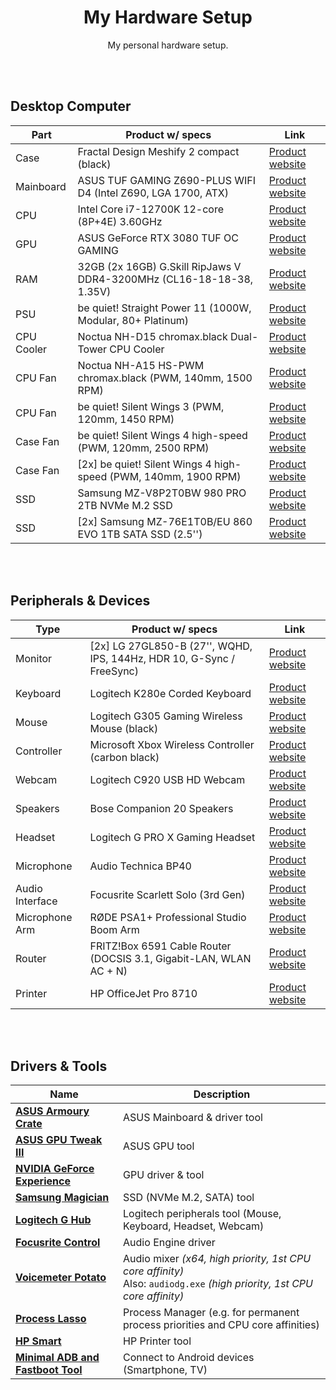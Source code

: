 <div align="center">

# My Hardware Setup

My personal hardware setup.

</div>

<br><br>

## Desktop Computer

| Part       | Product w/ specs                                                     | Link                                                                                                                                                     |
| ---------- | -------------------------------------------------------------------- | -------------------------------------------------------------------------------------------------------------------------------------------------------- |
| Case       | Fractal Design Meshify 2 compact (black)                             | [Product website](https://www.fractal-design.com/products/cases/meshify/meshify-2-compact/)                                                              |
| Mainboard  | ASUS TUF GAMING Z690-PLUS WIFI D4 (Intel Z690, LGA 1700, ATX)        | [Product website](https://www.asus.com/de/Motherboards-Components/Motherboards/TUF-Gaming/TUF-GAMING-Z690-PLUS-WIFI-D4/)                                 |
| CPU        | Intel Core i7-12700K 12-core (8P+4E) 3.60GHz                         | [Product website](https://www.intel.de/content/www/de/de/products/sku/134594/intel-core-i712700k-processor-25m-cache-up-to-5-00-ghz/specifications.html) |
| GPU        | ASUS GeForce RTX 3080 TUF OC GAMING                                  | [Product website](https://www.asus.com/de/Motherboards-Components/Graphics-Cards/TUF-Gaming/TUF-RTX3080-O10G-GAMING)                                     |
| RAM        | 32GB (2x 16GB) G.Skill RipJaws V DDR4-3200MHz (CL16-18-18-38, 1.35V) | [Product website](<https://www.gskill.com/product/165/184/1536110922/F4-3200C16D-32GVKRipjaws-VDDR4-3200MHz-CL16-18-18-38-1.35V32GB-(2x16GB)>)           |
| PSU        | be quiet! Straight Power 11 (1000W, Modular, 80+ Platinum)           | [Product website](https://www.bequiet.com/de/powersupply/1766)                                                                                           |
| CPU Cooler | Noctua NH-D15 chromax.black Dual-Tower CPU Cooler                    | [Product website](https://noctua.at/en/nh-d15-chromax-black)                                                                                             |
| CPU Fan    | Noctua NH-A15 HS-PWM chromax.black (PWM, 140mm, 1500 RPM)            | [Product website](https://noctua.at/de/nf-a15-hs-pwm-chromax-black-swap)                                                                                 |
| CPU Fan    | be quiet! Silent Wings 3 (PWM, 120mm, 1450 RPM)                      | [Product website](https://www.bequiet.com/de/casefans/silent-wings-3/784)                                                                                |
| Case Fan   | be quiet! Silent Wings 4 high-speed (PWM, 120mm, 2500 RPM)           | [Product website](https://www.bequiet.com/de/casefans/3701)                                                                                              |
| Case Fan   | [2x] be quiet! Silent Wings 4 high-speed (PWM, 140mm, 1900 RPM)      | [Product website](https://www.bequiet.com/de/casefans/3704)                                                                                              |
| SSD        | Samsung MZ-V8P2T0BW 980 PRO 2TB NVMe M.2 SSD                         | [Product website](https://www.samsung.com/de/memory-storage/nvme-ssd/980-pro-2tb-nvme-pcie-gen-4-mz-v8p2t0bw/)                                           |
| SSD        | [2x] Samsung MZ-76E1T0B/EU 860 EVO 1TB SATA SSD (2.5'')              | [Product website](https://www.samsung.com/de/memory-storage/860-evo-sata-3-2-5-inch-ssd/MZ-76E1T0BEU)                                                    |

<br><br>

## Peripherals & Devices

| Type            | Product w/ specs                                                      | Link                                                                                                                              |
| --------------- | --------------------------------------------------------------------- | --------------------------------------------------------------------------------------------------------------------------------- |
| Monitor         | [2x] LG 27GL850-B (27'', WQHD, IPS, 144Hz, HDR 10, G-Sync / FreeSync) | [Product website](https://www.lg.com/de/monitore/lg-27GL850-B)                                                                    |
| Keyboard        | Logitech K280e Corded Keyboard                                        | [Product website](https://www.logitech.com/de-de/product/corded-keyboard-k280e-business)                                          |
| Mouse           | Logitech G305 Gaming Wireless Mouse (black)                           | [Product website](https://www.logitechg.com/de-de/products/gaming-mice/g305-lightspeed-wireless-gaming-mouse.910-005282.html)     |
| Controller      | Microsoft Xbox Wireless Controller (carbon black)                     | [Product website](https://www.xbox.com/de-DE/accessories/controllers/xbox-wireless-controller)                                    |
| Webcam          | Logitech C920 USB HD Webcam                                           | [Product website](https://www.logitech.com/de-de/product/hd-pro-webcam-c920)                                                      |
| Speakers        | Bose Companion 20 Speakers                                            | [Product website](https://www.bose.de/de_de/products/speakers/stereo_speakers/companion-20-multimedia-speaker-system.html)        |
| Headset         | Logitech G PRO X Gaming Headset                                       | [Product website](https://www.logitechg.com/de-de/products/gaming-audio/pro-x-gaming-headset-blue-voice-mic-tech.981-000818.html) |
| Microphone      | Audio Technica BP40                                                   | [Product website](https://www.audio-technica.com/de-de/bp40)                                                                      |
| Audio Interface | Focusrite Scarlett Solo (3rd Gen)                                     | [Product website](https://focusrite.com/de/audio-interface/scarlett/scarlett-solo)                                                |
| Microphone Arm  | RØDE PSA1+ Professional Studio Boom Arm                               | [Product website](https://rode.com/de/accessories/stands-bars/psa1-plus)                                                          |
| Router          | FRITZ!Box 6591 Cable Router (DOCSIS 3.1, Gigabit-LAN, WLAN AC + N)    | [Product website](https://avm.de/produkte/fritzbox/fritzbox-6591-cable/)                                                          |
| Printer         | HP OfficeJet Pro 8710                                                 | [Product website](https://support.hp.com/de-de/drivers/selfservice/hp-officejet-pro-8710-all-in-one-printer-series/7902014)       |

<br><br>

## Drivers & Tools

| Name                                                                                                      | Description                                                                                                               |
| --------------------------------------------------------------------------------------------------------- | ------------------------------------------------------------------------------------------------------------------------- |
| **[ASUS Armoury Crate](https://rog.asus.com/de/armoury-crate)**                                           | ASUS Mainboard & driver tool                                                                                              |
| **[ASUS GPU Tweak III](https://www.asus.com/campaign/GPU-Tweak-III/us/index.php)**                        | ASUS GPU tool                                                                                                             |
| **[NVIDIA GeForce Experience](https://www.nvidia.com/de-de/geforce/geforce-experience)**                  | GPU driver & tool                                                                                                         |
| **[Samsung Magician](https://www.samsung.com/semiconductor/minisite/ssd/download/tools)**                 | SSD (NVMe M.2, SATA) tool                                                                                                 |
| **[Logitech G Hub](https://www.logitechg.com/de-de/innovation/g-hub.html)**                               | Logitech peripherals tool (Mouse, Keyboard, Headset, Webcam)                                                              |
| **[Focusrite Control](https://downloads.focusrite.com/focusrite/scarlett-3rd-gen/scarlett-solo-3rd-gen)** | Audio Engine driver                                                                                                       |
| **[Voicemeter Potato](https://vb-audio.com/Voicemeeter/potato.htm)**                                      | Audio mixer _(x64, high priority, 1st CPU core affinity)_<br>Also: `audiodg.exe` _(high priority, 1st CPU core affinity)_ |
| **[Process Lasso](https://bitsum.com/)**                                                                  | Process Manager (e.g. for permanent process priorities and CPU core affinities)                                           |
| **[HP Smart](https://www.hpsmart.com/at/de)**                                                             | HP Printer tool                                                                                                           |
| **[Minimal ADB and Fastboot Tool](https://androidmtk.com/download-minimal-adb-and-fastboot-tool)**        | Connect to Android devices (Smartphone, TV)                                                                               |
